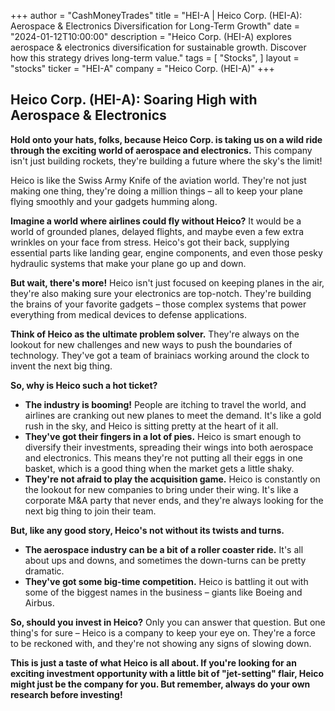 +++
author = "CashMoneyTrades"
title = "HEI-A |  Heico Corp. (HEI-A): Aerospace & Electronics Diversification for Long-Term Growth"
date = "2024-01-12T10:00:00"
description = "Heico Corp. (HEI-A) explores aerospace & electronics diversification for sustainable growth. Discover how this strategy drives long-term value."
tags = [
"Stocks",
]
layout = "stocks"
ticker = "HEI-A"
company = "Heico Corp. (HEI-A)"
+++
        


## Heico Corp. (HEI-A): Soaring High with Aerospace & Electronics  

**Hold onto your hats, folks, because Heico Corp. is taking us on a wild ride through the exciting world of aerospace and electronics.** This company isn't just building rockets, they're building a future where the sky's the limit! 

Heico is like the Swiss Army Knife of the aviation world. They're not just making one thing, they're doing a million things – all to keep your plane flying smoothly and your gadgets humming along. 

**Imagine a world where airlines could fly without Heico?** It would be a world of grounded planes, delayed flights, and maybe even a few extra wrinkles on your face from stress. Heico's got their back, supplying essential parts like landing gear, engine components, and even those pesky hydraulic systems that make your plane go up and down.  

**But wait, there's more!** Heico isn't just focused on keeping planes in the air, they're also making sure your electronics are top-notch. They're building the brains of your favorite gadgets – those complex systems that power everything from medical devices to defense applications. 

**Think of Heico as the ultimate problem solver.** They're always on the lookout for new challenges and new ways to push the boundaries of technology. They've got a team of brainiacs working around the clock to invent the next big thing. 

**So, why is Heico such a hot ticket?**

* **The industry is booming!** People are itching to travel the world, and airlines are cranking out new planes to meet the demand. It's like a gold rush in the sky, and Heico is sitting pretty at the heart of it all.
* **They've got their fingers in a lot of pies.** Heico is smart enough to diversify their investments, spreading their wings into both aerospace and electronics. This means they're not putting all their eggs in one basket, which is a good thing when the market gets a little shaky. 
* **They're not afraid to play the acquisition game.** Heico is constantly on the lookout for new companies to bring under their wing. It's like a corporate M&A party that never ends, and they're always looking for the next big thing to join their team. 

**But, like any good story, Heico's not without its twists and turns.** 

* **The aerospace industry can be a bit of a roller coaster ride.** It's all about ups and downs, and sometimes the down-turns can be pretty dramatic. 
* **They've got some big-time competition.** Heico is battling it out with some of the biggest names in the business – giants like Boeing and Airbus.  

**So, should you invest in Heico?** Only you can answer that question. But one thing's for sure – Heico is a company to keep your eye on. They're a force to be reckoned with, and they're not showing any signs of slowing down. 

**This is just a taste of what Heico is all about. If you're looking for an exciting investment opportunity with a little bit of "jet-setting" flair, Heico might just be the company for you. But remember, always do your own research before investing!** 

        
